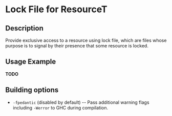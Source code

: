 Lock File for ResourceT
=======================


Description
-----------

Provide exclusive access to a resource using lock file, which are files whose
purpose is to signal by their presence that some resource is locked.


Usage Example
-------------

**TODO**


Building options
----------------

* `-fpedantic` (disabled by default) --
  Pass additional warning flags including `-Werror` to GHC during compilation.
